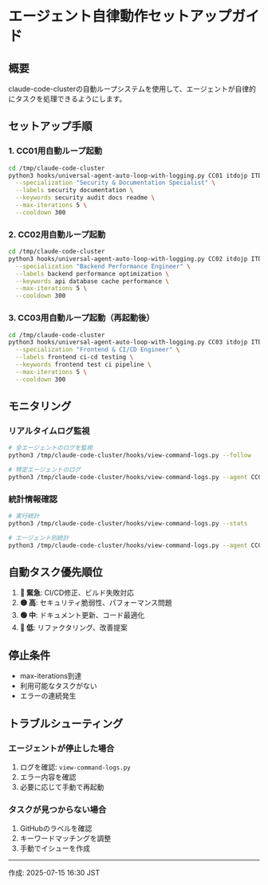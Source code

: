 # エージェント自律動作セットアップガイド

## 概要
claude-code-clusterの自動ループシステムを使用して、エージェントが自律的にタスクを処理できるようにします。

## セットアップ手順

### 1. CC01用自動ループ起動
```bash
cd /tmp/claude-code-cluster
python3 hooks/universal-agent-auto-loop-with-logging.py CC01 itdojp ITDO_ERP2 \
  --specialization "Security & Documentation Specialist" \
  --labels security documentation \
  --keywords security audit docs readme \
  --max-iterations 5 \
  --cooldown 300
```

### 2. CC02用自動ループ起動
```bash
cd /tmp/claude-code-cluster
python3 hooks/universal-agent-auto-loop-with-logging.py CC02 itdojp ITDO_ERP2 \
  --specialization "Backend Performance Engineer" \
  --labels backend performance optimization \
  --keywords api database cache performance \
  --max-iterations 5 \
  --cooldown 300
```

### 3. CC03用自動ループ起動（再起動後）
```bash
cd /tmp/claude-code-cluster
python3 hooks/universal-agent-auto-loop-with-logging.py CC03 itdojp ITDO_ERP2 \
  --specialization "Frontend & CI/CD Engineer" \
  --labels frontend ci-cd testing \
  --keywords frontend test ci pipeline \
  --max-iterations 5 \
  --cooldown 300
```

## モニタリング

### リアルタイムログ監視
```bash
# 全エージェントのログを監視
python3 /tmp/claude-code-cluster/hooks/view-command-logs.py --follow

# 特定エージェントのログ
python3 /tmp/claude-code-cluster/hooks/view-command-logs.py --agent CC01-ITDO_ERP2 --follow
```

### 統計情報確認
```bash
# 実行統計
python3 /tmp/claude-code-cluster/hooks/view-command-logs.py --stats

# エージェント別統計
python3 /tmp/claude-code-cluster/hooks/view-command-logs.py --agent CC02-ITDO_ERP2 --stats
```

## 自動タスク優先順位

1. **🔴 緊急**: CI/CD修正、ビルド失敗対応
2. **🟡 高**: セキュリティ脆弱性、パフォーマンス問題
3. **🟢 中**: ドキュメント更新、コード最適化
4. **🔵 低**: リファクタリング、改善提案

## 停止条件
- max-iterations到達
- 利用可能なタスクがない
- エラーの連続発生

## トラブルシューティング

### エージェントが停止した場合
1. ログを確認: `view-command-logs.py`
2. エラー内容を確認
3. 必要に応じて手動で再起動

### タスクが見つからない場合
1. GitHubのラベルを確認
2. キーワードマッチングを調整
3. 手動でイシューを作成

---
作成: 2025-07-15 16:30 JST